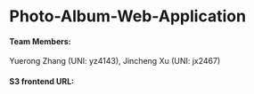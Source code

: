 # Photo-Album-Web-Application

#### Team Members:

Yuerong Zhang (UNI: yz4143), 
Jincheng Xu (UNI: jx2467)

#### S3 frontend URL:

